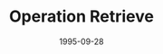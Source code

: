 ---
mission_id: retrieve
slug: "operation-retrieve"
editorsChoice:
title: "Operation Retrieve"
authors: 
    - "Istvan Galambos"
date: 1995-09-28
filename: "rtrive.zip"
description: "Your Imperial spy Crix Madine has been captured and sent to an Imperial Detention Center on a Correlian Moon. Apart from being a Detention Center many old rebel craft are also kept here. BEWARE Boba Fett makes many stops at this Prison."
cover:
levelReplaced:	SECBASE
difficulty: no
bm:	no
fme: no
wax: no
three_do: yes
voc: no
gmd: no
vue: no
lfd: no
base: "New level from scratch" 
editors: "DFUSE 1.00"

---